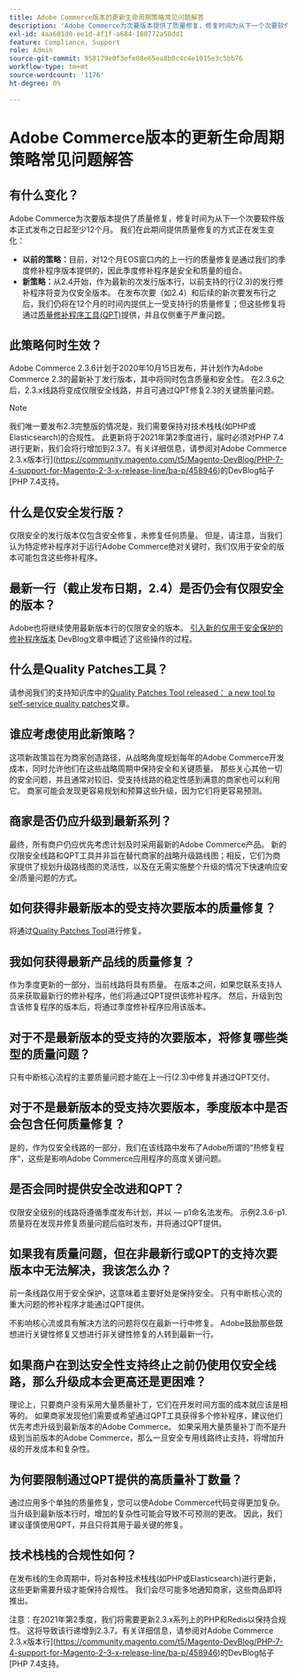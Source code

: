 ```yaml
---
title: Adobe Commerce版本的更新生命周期策略常见问题解答
description: 'Adobe Commerce为次要版本提供了质量修复，修复时间为从下一个次要软件版本正式发布之日起至少12个月。 我们在此期间提供质量修复的方式正在改变：'
exl-id: 4aa601d0-ee1d-4f1f-a684-188772a58dd1
feature: Compliance, Support
role: Admin
source-git-commit: 958179e0f3efe08e65ea8b0c4c4e1015e3c5bb76
workflow-type: tm+mt
source-wordcount: '1176'
ht-degree: 0%

---
```


# Adobe Commerce版本的更新生命周期策略常见问题解答

## 有什么变化？

Adobe Commerce为次要版本提供了质量修复，修复时间为从下一个次要软件版本正式发布之日起至少12个月。 我们在此期间提供质量修复的方式正在发生变化：

* **以前的策略：**&#x200B;目前，对12个月EOS窗口内的上一行的质量修复是通过我们的季度修补程序版本提供的，因此季度修补程序是安全和质量的组合。
* **新策略：**&#x200B;从2.4开始，作为最新的次发行版本行，以前支持的行(2.3)的发行修补程序将变为仅安全版本。 在发布次要（如2.4）和后续的新次要发布行之后，我们仍将在12个月的时间内提供上一受支持行的质量修复；但这些修复将通过[质量修补程序工具(QPT)](/help/announcements/adobe-commerce-announcements/magento-quality-patches-released-new-tool-to-self-serve-quality-patches.md)提供，并且仅侧重于严重问题。

## 此策略何时生效？

Adobe Commerce 2.3.6计划于2020年10月15日发布，并计划作为Adobe Commerce 2.3的最新补丁发行版本，其中将同时包含质量和安全性。 在2.3.6之后，2.3.x线路将变成仅限安全线路，并且可通过QPT修复2.3的关键质量问题。

>[!NOTE]
>
>我们唯一要发布2.3完整版的情况是，我们需要保持对技术栈栈(如PHP或Elasticsearch)的合规性。 此更新将于2021年第2季度进行，届时必须对PHP 7.4进行更新，我们会将行增加到2.3.7。有关详细信息，请参阅对Adobe Commerce 2.3.x版本行](https://community.magento.com/t5/Magento-DevBlog/PHP-7-4-support-for-Magento-2-3-x-release-line/ba-p/458946)的DevBlog帖子[PHP 7.4支持。

## 什么是仅安全发行版？

仅限安全的发行版本仅包含安全修复，未修复任何质量。 但是，请注意，当我们认为特定修补程序对于运行Adobe Commerce绝对关键时，我们仅用于安全的版本可能包含这些修补程序。

## 最新一行（截止发布日期，2.4）是否仍会有仅限安全的版本？

Adobe也将继续使用最新版本行的仅限安全的版本。 [引入新的仅用于安全保护的修补程序版本](https://community.magento.com/t5/Magento-DevBlog/Introducing-the-New-Security-only-Patch-Release/ba-p/141287) DevBlog文章中概述了这些操作的过程。

## 什么是Quality Patches工具？

请参阅我们的支持知识库中的[Quality Patches Tool released： a new tool to self-service quality patches](/help/announcements/adobe-commerce-announcements/magento-quality-patches-released-new-tool-to-self-serve-quality-patches.md)文章。

## 谁应考虑使用此新策略？

这项新政策旨在为商家创造路径，从战略角度规划每年的Adobe Commerce开发成本，同时允许他们在这些战略周期中保持安全和关键质量。 那些关心其他一切的安全问题，并且通常对较旧、受支持线路的稳定性感到满意的商家也可以利用它。 商家可能会发现更容易规划和预算这些升级，因为它们将更容易预测。

## 商家是否仍应升级到最新系列？

最终，所有商户仍应优先考虑计划及时采用最新的Adobe Commerce产品。 新的仅限安全线路和QPT工具并非旨在替代商家的战略升级路线图；相反，它们为商家提供了规划升级路线图的灵活性，以及在无需实施整个升级的情况下快速响应安全/质量问题的方式。

## 如何获得非最新版本的受支持次要版本的质量修复？

将通过[Quality Patches Tool](/help/announcements/adobe-commerce-announcements/magento-quality-patches-released-new-tool-to-self-serve-quality-patches.md)进行修复。

## 我如何获得最新产品线的质量修复？

作为季度更新的一部分，当前线路将具有质量。 在版本之间，如果您联系支持人员来获取最新行的修补程序，他们将通过QPT提供该修补程序。 然后，升级到包含该修复程序的版本后，将通过季度修补程序应用该版本。

## 对于不是最新版本的受支持的次要版本，将修复哪些类型的质量问题？

只有中断核心流程的主要质量问题才能在上一行(2.3)中修复并通过QPT交付。

## 对于不是最新版本的受支持次要版本，季度版本中是否会包含任何质量修复？

是的，作为仅安全线路的一部分，我们在该线路中发布了Adobe所谓的“热修复程序”，这些是影响Adobe Commerce应用程序的高度关键问题。

## 是否会同时提供安全改进和QPT？

仅限安全级别的线路将遵循季度发布计划，并以 — p1命名法发布。 示例2.3.6-p1. 质量将在发现并修复质量问题后临时发布，并将通过QPT提供。

## 如果我有质量问题，但在非最新行或QPT的支持次要版本中无法解决，我该怎么办？

前一条线路仅用于安全保护，这意味着主要好处是保持安全。 只有中断核心流的重大问题的修补程序才能通过QPT提供。

不影响核心流或具有解决方法的问题将仅在最新一行中修复。 Adobe鼓励那些既想进行关键性修复又想进行非关键性修复的人转到最新一行。

## 如果商户在到达安全性支持终止之前仍使用仅安全线路，那么升级成本会更高还是更困难？

理论上，只要商户没有采用大量质量补丁，它们在开发时间方面的成本就应该是相等的。 如果商家发现他们需要或希望通过QPT工具获得多个修补程序，建议他们优先考虑升级到最新版本的Adobe Commerce。 如果采用大量质量补丁而不是升级到当前版本的Adobe Commerce，那么一旦安全专用线路终止支持，将增加升级的开发成本和复杂性。

## 为何要限制通过QPT提供的高质量补丁数量？

通过应用多个单独的质量修复，您可以使Adobe Commerce代码变得更加复杂。 当升级到最新版本行时，增加的复杂性可能会导致不可预测的更改。 因此，我们建议谨慎使用QPT，并且只将其用于最关键的修复。

## 技术栈栈的合规性如何？

在发布线的生命周期中，将对各种技术栈栈(如PHP或Elasticsearch)进行更新，这些更新需要升级才能保持合规性。 我们会尽可能多地通知商家，这些商品即将推出。

注意：在2021年第2季度，我们将需要更新2.3.x系列上的PHP和Redis以保持合规性。 这将导致该行递增到2.3.7。有关详细信息，请参阅对Adobe Commerce 2.3.x版本行](https://community.magento.com/t5/Magento-DevBlog/PHP-7-4-support-for-Magento-2-3-x-release-line/ba-p/458946)的DevBlog帖子[PHP 7.4支持。
